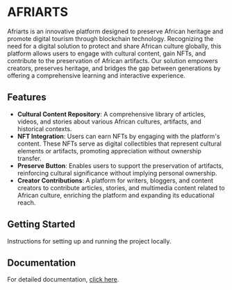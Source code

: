 # AFRIARTS

Afriarts is an innovative platform designed to preserve African heritage and promote digital tourism through blockchain technology. Recognizing the need for a digital solution to protect and share African culture globally, this platform allows users to engage with cultural content, gain NFTs, and contribute to the preservation of African artifacts. Our solution empowers creators, preserves heritage, and bridges the gap between generations by offering a comprehensive learning and interactive experience.

## Features

- **Cultural Content Repository**: A comprehensive library of articles, videos, and stories about various African cultures, artifacts, and historical contexts.
- **NFT Integration**: Users can earn NFTs by engaging with the platform's content. These NFTs serve as digital collectibles that represent cultural elements or artifacts, promoting appreciation without ownership transfer.
- **Preserve Button**: Enables users to support the preservation of artifacts, reinforcing cultural significance without implying personal ownership.
- **Creator Contributions**: A platform for writers, bloggers, and content creators to contribute articles, stories, and multimedia content related to African culture, enriching the platform and expanding its educational reach.

## Getting Started

Instructions for setting up and running the project locally.

## Documentation

For detailed documentation, [click here](https://drive.google.com/file/d/1AikddUphHX4HSmNWpLl_ntlPW2UbfUh_/view?usp=drivesdk).
